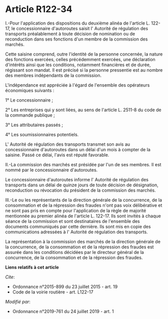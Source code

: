# Article R122-34

I.-Pour l'application des dispositions du deuxième alinéa de l'article L. 122-17, le concessionnaire d'autoroutes saisit l'
Autorité de régulation des transports préalablement à toute décision de nomination ou de reconduction dans ses fonctions d'un
membre de la commission des marchés. 

Cette saisine comprend, outre l'identité de la personne concernée, la nature des fonctions exercées, celles précédemment
exercées, une déclaration d'intérêts ainsi que les conditions, notamment financières et de durée, régissant son mandat. Il
est précisé si la personne pressentie est au nombre des membres indépendants de la commission. 

L'indépendance est appréciée à l'égard de l'ensemble des opérateurs économiques suivants : 

1° Le concessionnaire ; 

2° Les entreprises qui y sont liées, au sens de l'article L. 2511-8 du code de la commande publique ; 

3° Les attributaires passés ; 

4° Les soumissionnaires potentiels. 

L'       Autorité de régulation des transports transmet son avis au concessionnaire d'autoroutes dans un délai d'un mois à
compter de la saisine. Passé ce délai, l'avis est réputé favorable. 

II.-La commission des marchés est présidée par l'un de ses membres. Il est nommé par le concessionnaire d'autoroutes. 

Le concessionnaire d'autoroutes informe l'       Autorité de régulation des transports dans un délai de quinze jours de toute
décision de désignation, reconduction ou révocation du président de la commission des marchés. 

III.-Le ou les représentants de la direction générale de la concurrence, de la consommation et de la répression des fraudes
n'ont pas voix délibérative et ne sont pas pris en compte pour l'application de la règle de majorité mentionnée au premier
alinéa de l'article L. 122-17. Ils sont invités à chaque séance de la commission et sont destinataires de l'ensemble des
documents communiqués par cette dernière. Ils sont mis en copie des communications adressées à l'       Autorité de
régulation des transports. 

La représentation à la commission des marchés de la direction générale de la concurrence, de la consommation et de la
répression des fraudes est assurée dans les conditions décidées par le directeur général de la concurrence, de la
consommation et de la répression des fraudes.

**Liens relatifs à cet article**

_Cite_:

  - Ordonnance n°2015-899 du 23 juillet 2015 - art. 19
  - Code de la voirie routière - art. L122-17

_Modifié par_:

  - Ordonnance n°2019-761 du 24 juillet 2019 - art. 1
